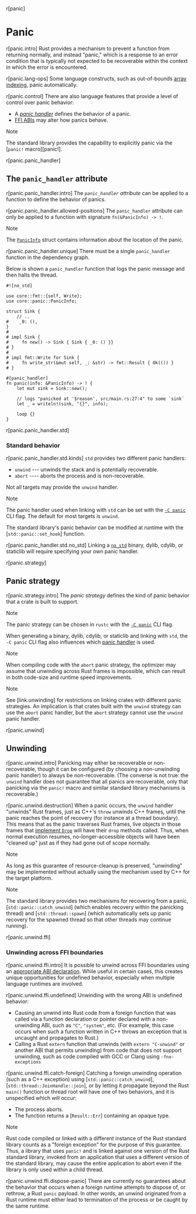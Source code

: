 r[panic]
# Panic

r[panic.intro]
Rust provides a mechanism to prevent a function from returning normally, and instead "panic," which is a response to an error condition that is typically not expected to be recoverable within the context in which the error is encountered.

r[panic.lang-ops]
Some language constructs, such as out-of-bounds [array indexing], panic automatically.

r[panic.control]
There are also language features that provide a level of control over panic behavior:

* A [_panic handler_][panic handler] defines the behavior of a panic.
* [FFI ABIs](items/functions.md#unwinding) may alter how panics behave.

> [!NOTE]
> The standard library provides the capability to explicitly panic via the [`panic!` macro][panic!].

r[panic.panic_handler]
## The `panic_handler` attribute

r[panic.panic_handler.intro]
The *`panic_handler` attribute* can be applied to a function to define the behavior of panics.

r[panic.panic_handler.allowed-positions]
The `panic_handler` attribute can only be applied to a function with signature `fn(&PanicInfo) -> !`.

> [!NOTE]
> The [`PanicInfo`] struct contains information about the location of the panic.

r[panic.panic_handler.unique]
There must be a single `panic_handler` function in the dependency graph.

Below is shown a `panic_handler` function that logs the panic message and then halts the thread.

<!-- ignore: test infrastructure can't handle no_std -->
```rust,ignore
#![no_std]

use core::fmt::{self, Write};
use core::panic::PanicInfo;

struct Sink {
    // ..
#    _0: (),
}
#
# impl Sink {
#     fn new() -> Sink { Sink { _0: () }}
# }
#
# impl fmt::Write for Sink {
#     fn write_str(&mut self, _: &str) -> fmt::Result { Ok(()) }
# }

#[panic_handler]
fn panic(info: &PanicInfo) -> ! {
    let mut sink = Sink::new();

    // logs "panicked at '$reason', src/main.rs:27:4" to some `sink`
    let _ = writeln!(sink, "{}", info);

    loop {}
}
```

r[panic.panic_handler.std]
### Standard behavior

r[panic.panic_handler.std.kinds]
`std` provides two different panic handlers:

* `unwind` --- unwinds the stack and is potentially recoverable.
* `abort` ---- aborts the process and is non-recoverable.

Not all targets may provide the `unwind` handler.

> [!NOTE]
> The panic handler used when linking with `std` can be set with the [`-C panic`] CLI flag. The default for most targets is `unwind`.
>
> The standard library's panic behavior can be modified at runtime with the [`std::panic::set_hook`] function.

r[panic.panic_handler.std.no_std]
Linking a [`no_std`] binary, dylib, cdylib, or staticlib will require specifying your own panic handler.

r[panic.strategy]
## Panic strategy

r[panic.strategy.intro]
The _panic strategy_ defines the kind of panic behavior that a crate is built to support.

> [!NOTE]
> The panic strategy can be chosen in `rustc` with the [`-C panic`] CLI flag.
>
> When generating a binary, dylib, cdylib, or staticlib and linking with `std`, the `-C panic` CLI flag also influences which [panic handler] is used.

> [!NOTE]
> When compiling code with the `abort` panic strategy, the optimizer may assume that unwinding across Rust frames is impossible, which can result in both code-size and runtime speed improvements.

> [!NOTE]
> See [link.unwinding] for restrictions on linking crates with different panic strategies. An implication is that crates built with the `unwind` strategy can use the `abort` panic handler, but the `abort` strategy cannot use the `unwind` panic handler.

r[panic.unwind]
## Unwinding

r[panic.unwind.intro]
Panicking may either be recoverable or non-recoverable, though it can be configured (by choosing a non-unwinding panic handler) to always be non-recoverable. (The converse is not true: the `unwind` handler does not guarantee that all panics are recoverable, only that panicking via the `panic!` macro and similar standard library mechanisms is recoverable.)

r[panic.unwind.destruction]
When a panic occurs, the `unwind` handler "unwinds" Rust frames, just as C++'s `throw` unwinds C++ frames, until the panic reaches the point of recovery (for instance at a thread boundary). This means that as the panic traverses Rust frames, live objects in those frames that [implement `Drop`][destructors] will have their `drop` methods called. Thus, when normal execution resumes, no-longer-accessible objects will have been "cleaned up" just as if they had gone out of scope normally.

> [!NOTE]
> As long as this guarantee of resource-cleanup is preserved, "unwinding" may be implemented without actually using the mechanism used by C++ for the target platform.

> [!NOTE]
> The standard library provides two mechanisms for recovering from a panic, [`std::panic::catch_unwind`] (which enables recovery within the panicking thread) and [`std::thread::spawn`] (which automatically sets up panic recovery for the spawned thread so that other threads may continue running).

r[panic.unwind.ffi]
### Unwinding across FFI boundaries

r[panic.unwind.ffi.intro]
It is possible to unwind across FFI boundaries using an [appropriate ABI declaration][unwind-abi]. While useful in certain cases, this creates unique opportunities for undefined behavior, especially when multiple language runtimes are involved.

r[panic.unwind.ffi.undefined]
Unwinding with the wrong ABI is undefined behavior:

* Causing an unwind into Rust code from a foreign function that was called via a function declaration or pointer declared with a non-unwinding ABI, such as `"C"`, `"system"`, etc. (For example, this case occurs when such a function written in C++ throws an exception that is uncaught and propagates to Rust.)
* Calling a Rust `extern` function that unwinds (with `extern "C-unwind"` or another ABI that permits unwinding) from code that does not support unwinding, such as code compiled with GCC or Clang using `-fno-exceptions`

r[panic.unwind.ffi.catch-foreign]
Catching a foreign unwinding operation (such as a C++ exception) using [`std::panic::catch_unwind`], [`std::thread::JoinHandle::join`], or by letting it propagate beyond the Rust `main()` function or thread root will have one of two behaviors, and it is unspecified which will occur:

* The process aborts.
* The function returns a [`Result::Err`] containing an opaque type.

> [!NOTE]
>  Rust code compiled or linked with a different instance of the Rust standard library counts as a "foreign exception" for the purpose of this guarantee. Thus, a library that uses `panic!` and is linked against one version of the Rust standard library, invoked from an application that uses a different version of the standard library, may cause the entire application to abort even if the library is only used within a child thread.

r[panic.unwind.ffi.dispose-panic]
There are currently no guarantees about the behavior that occurs when a foreign runtime attempts to dispose of, or rethrow, a Rust `panic` payload. In other words, an unwind originated from a Rust runtime must either lead to termination of the process or be caught by the same runtime.

[`-C panic`]: ../rustc/codegen-options/index.html#panic
[`no_std`]: names/preludes.md#the-no_std-attribute
[`PanicInfo`]: core::panic::PanicInfo
[array indexing]: expressions/array-expr.md#array-and-slice-indexing-expressions
[attribute]: attributes.md
[destructors]: destructors.md
[panic handler]: #the-panic_handler-attribute
[runtime]: runtime.md
[unwind-abi]: items/functions.md#unwinding
